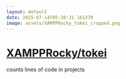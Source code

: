 ```yaml
---
layout: default
date: 2025-07-14T05:20:31.161378
image: assets/XAMPPRocky_tokei_cropped.png
---
```


# [XAMPPRocky/tokei](https://github.com/XAMPPRocky/tokei)

counts lines of code in projects
